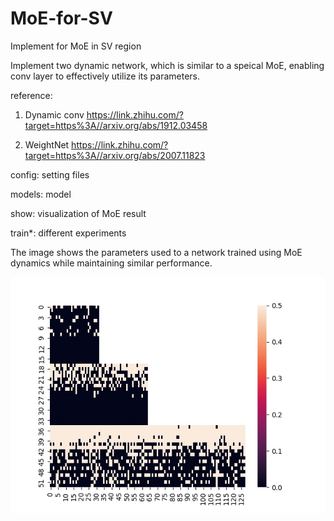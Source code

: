 # MoE-for-SV
Implement for MoE in SV region

Implement two dynamic network, which is similar to a speical MoE, enabling conv layer to effectively utilize its parameters.

reference:
1. Dynamic conv https://link.zhihu.com/?target=https%3A//arxiv.org/abs/1912.03458

2. WeightNet https://link.zhihu.com/?target=https%3A//arxiv.org/abs/2007.11823

config: setting files 

models: model

show: visualization of MoE result

train*: different experiments

The image shows the parameters used to a network trained using MoE dynamics while maintaining similar performance.

![Image text](https://github.com/zhaoyiming/MoE-for-SV/blob/main/show/01_gray.jpg)

